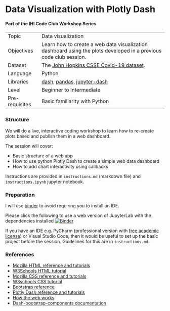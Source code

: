 # Data Visualization with Plotly Dash

#### Part of the IHI Code Club Workshop Series

|                      |                                                                                                         |
|----------------------|---------------------------------------------------------------------------------------------------------|
| Topic                | Data visualization                                                                                      |
| Objectives           | Learn how to create a web data visualization dashboard using the plots developed in a previous code club session.                     |
| Dataset              | The [John Hopkins CSSE Covid-19 dataset](https://github.com/CSSEGISandData/COVID-19).                   |
| Language             | Python                                                                                                      |
| Libraries | [dash](https://pypi.org/project/dash/), [pandas](https://pypi.org/project/pandas/), [jupyter-dash](https://pypi.org/project/jupyter-dash/) |
| Level                | Beginner to Intermediate                                                                                |
| Pre-requisites       | Basic familiarity with Python                                                  |

### Structure

We will do a live, interactive coding workshop to learn how to re-create plots based and publish them in a web
dashboard.

The session will cover:

- Basic structure of a web app
- How to use python Plotly Dash to create a simple web data dashboard
- How to add chart interactivity using callbacks

Instructions are provided in `instructions.md` (markdown file) and `instructions.ipynb` jupyter notebook.

### Preparation

I will use [binder](https://www.pythonanywhere.com/) to avoid requiring you to install an IDE.

Please click the following to use a web version of JupyterLab with the dependencies installed
[![Binder](https://mybinder.org/badge_logo.svg)](https://mybinder.org/v2/gh/nicholsons/data-viz-plotly-dash.git/HEAD)

If you have an IDE e.g. PyCharm (professional version with [free academic license](https://www.jetbrains.com/community/education/#students)) or Visual Studio Code, then it
would be useful to set up the basic project before the session. Guidelines for this are in `instructions.md`.

### References
- [Mozilla HTML reference and tutorials](https://developer.mozilla.org/en-US/docs/Web/HTML)
- [W3Schools HTML tutorial](https://www.w3schools.com/html/)
- [Mozilla CSS reference and tutorials](https://developer.mozilla.org/en-US/docs/Web/CSS)
- [W3schools CSS tutorial](https://www.w3schools.com/css/default.asp) 
- [Bootstrap reference](https://getbootstrap.com/)
- [Plotly Dash reference and tutorials](https://dash.plotly.com/)
- [How the web works](https://developer.mozilla.org/en-US/docs/Learn/Getting_started_with_the_web/How_the_Web_works)
- [Dash-bootstrap-components documentation](https://dash-bootstrap-components.opensource.faculty.ai/docs/)
